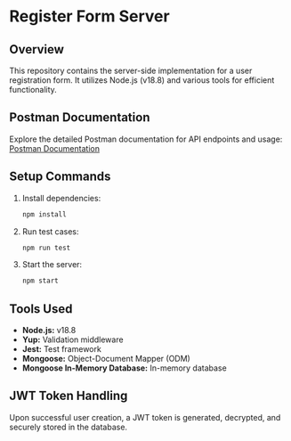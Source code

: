 # Register Form Server

## Overview

This repository contains the server-side implementation for a user registration form. It utilizes Node.js (v18.8) and various tools for efficient functionality.

## Postman Documentation

Explore the detailed Postman documentation for API endpoints and usage: [Postman Documentation](https://documenter.getpostman.com/view/9968007/2sA2xe4ZX3#e1391cdc-b876-4b70-acd3-152514a1eab9)

## Setup Commands

1. Install dependencies:

    ```bash
    npm install
    ```

2. Run test cases:

    ```bash
    npm run test
    ```

3. Start the server:

    ```bash
    npm start
    ```

## Tools Used

- **Node.js:** v18.8
- **Yup:** Validation middleware
- **Jest:** Test framework
- **Mongoose:** Object-Document Mapper (ODM)
- **Mongoose In-Memory Database:** In-memory database

## JWT Token Handling

Upon successful user creation, a JWT token is generated, decrypted, and securely stored in the database.

